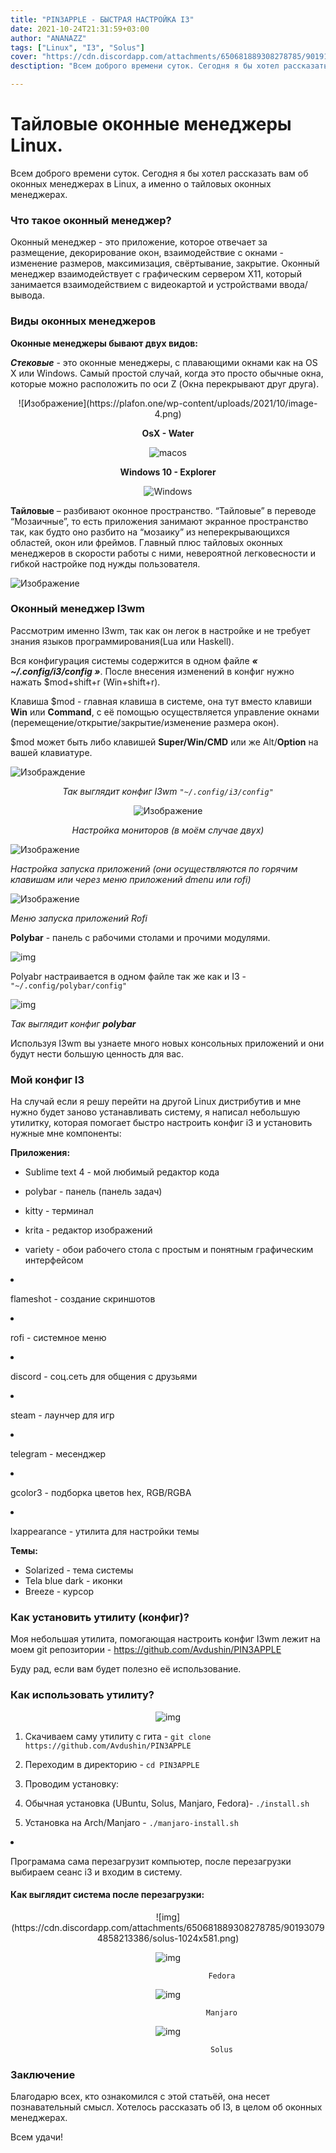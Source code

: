 ```yaml
---
title: "PIN3APPLE - БЫСТРАЯ НАСТРОЙКА I3"
date: 2021-10-24T21:31:59+03:00
author: "ANANAZZ"
tags: ["Linux", "I3", "Solus"]
cover: "https://cdn.discordapp.com/attachments/650681889308278785/901917355976851536/cavai3.png"
desctiption: "Всем доброго времени суток. Сегодня я бы хотел рассказать вам об оконных менеджерах в Linux, а именно о тайловых оконных менеджерах."

---
```


# Тайловые оконные менеджеры Linux.

Всем доброго времени суток. Сегодня я бы хотел рассказать вам об оконных менеджерах в Linux, а именно о тайловых оконных менеджерах.

### Что такое оконный менеджер?

Оконный менеджер - это приложение, которое отвечает за размещение, декорирование окон, взаимодействие с окнами - изменение размеров, максимизация, свёртывание, закрытие. Оконный менеджер взаимодействует с графическим сервером X11, который занимается взаимодействием c видеокартой и устройствами ввода/вывода.

### Виды оконных менеджеров

**Оконные менеджеры бывают двух видов:**

***Стековые*** - это оконные менеджеры, с плавающими окнами как на OS X или Windows. Самый простой случай, когда это просто обычные окна, которые можно расположить по оси Z (Окна перекрывают друг друга).

<center>![Изображение](https://plafon.one/wp-content/uploads/2021/10/image-4.png)


**OsX - Water**

![macos](https://cdn.discordapp.com/attachments/650681889308278785/936613854295756820/unknown.png)

**Windows 10 - Explorer**

![Windows](https://cdn.discordapp.com/attachments/650681889308278785/936613907068502056/win10epx.jpg)

</center>

**Тайловые** –  разбивают оконное пространство. “Тайловые” в переводе “Мозаичные”, то есть приложения занимают экранное пространство так, как будто оно разбито на “мозаику” из неперекрывающихся областей, окон или фреймов. Главный плюс тайловых оконных менеджеров в скорости работы с ними, невероятной легковесности и гибкой настройке под нужды пользователя.

![Изображение](https://cdn.discordapp.com/attachments/650681889308278785/902660699916992532/i3linux.gif)

### Оконный менеджер I3wm

<p>Рассмотрим именно I3wm, так как он легок в настройке и не требует знания языков программирования(Lua или Haskell).</p>


<p>Вся конфигурация системы содержится в одном файле <em><strong>« ~/.config/i3/config »</strong></em>. После внесения изменений в конфиг нужно нажать $mod+shift+r (Win+shift+r).</p>


<p>Клавиша $mod - главная клавиша в системе, она тут вместо клавиши <strong>Win</strong> или <strong>Command</strong>, с её помощью осуществляется управление окнами (перемещение/открытие/закрытие/изменение размера окон).</p>


<p>$mod может быть либо клавишей <strong>Super/Win/CMD</strong> или же Alt/<strong>Option</strong> на вашей клавиатуре.</p>


![Изображдение](https://cdn.discordapp.com/attachments/650681889308278785/901926218495066183/D0B8D0B7D0BED0B1D180D0B0D0B6D0B5D0BDD0B8D0B5-6-1024x578.png)

<center> 

*Так выглядит конфиг I3wm `"~/.config/i3/config"`*



![Изображение](https://cdn.discordapp.com/attachments/650681889308278785/901926988703465492/D0B8D0B7D0BED0B1D180D0B0D0B6D0B5D0BDD0B8D0B5-1024x576.png)

<center>

*Настройка мониторов (в моём случае двух)*


</center>

</center>

![Изображение](https://cdn.discordapp.com/attachments/650681889308278785/901927473657315348/D0B8D0B7D0BED0B1D180D0B0D0B6D0B5D0BDD0B8D0B5-1-1024x576.png)

*Настройка запуска приложений (они осуществляются по горячим клавишам или через меню приложений dmenu или rofi)*

![Изображение](https://cdn.discordapp.com/attachments/650681889308278785/901927739987202048/iu.png)

*Меню запуска приложений Rofi*

**Polybar** - панель с рабочими столами и прочими модулями.

![img](https://cdn.discordapp.com/attachments/650681889308278785/901928583231062096/D0B8D0B7D0BED0B1D180D0B0D0B6D0B5D0BDD0B8D0B5-2-1024x23.png)

Polyabr настраивается в одном файле так же как и I3 - `"~/.config/polybar/config"`

![img](https://cdn.discordapp.com/attachments/650681889308278785/901928950295592961/D0B8D0B7D0BED0B1D180D0B0D0B6D0B5D0BDD0B8D0B5-3-1024x576.png)

*Так выглядит конфиг **polybar***

</center>

Используя I3wm вы узнаете много  новых консольных приложений и они будут нести большую ценность для вас.

### Мой конфиг I3

На случай если я решу перейти на другой Linux дистрибутив и мне нужно будет заново устанавливать систему, я написал небольшую утилитку, которая помогает быстро настроить конфиг i3 и установить нужные мне компоненты:

**Приложения:**

* Sublime text 4  -  мой любимый редактор кода



* polybar - панель (панель задач) 



* kitty - терминал 



* krita - редактор изображений  



* variety - обои рабочего стола с простым и понятным графическим интерфейсом </li></ul>



* flameshot - создание скриншотов 



* rofi - системное меню



* discord - соц.сеть для общения с друзьями 



* steam - лаунчер для игр 



* telegram - месенджер  



* gcolor3 - подборка цветов hex, RGB/RGBA 





* lxappearance  - утилита для настройки темы   



**Темы:**



* Solarized - тема системы
* Tela blue dark - иконки
* Breeze - курсор


### Как установить утилиту (конфиг)?


Моя небольшая утилита, помогающая настроить конфиг I3wm лежит на моем git репозитории - https://github.com/Avdushin/PIN3APPLE




Буду рад, если вам будет полезно её использование. 



### Как использовать утилиту?

<center>

![img](https://cdn.discordapp.com/attachments/650681889308278785/901929931355877447/68747470733a2f2f63646e2e646973636f72646170702e636f6d2f6174746163686d656e74732f3635303638313838393330383237383738352f3930303837313139313139383331303434302f756e6b6e6f776e2e706e67.png)

</center>




1. Скачиваем саму утилиту с гита - `git clone https://github.com/Avdushin/PIN3APPLE`



2. Переходим в директорию -  `cd PIN3APPLE`



3. Проводим установку:

</li>



<p>          

4. Обычная установка (UBuntu, Solus, Manjaro, Fedora)- `./install.sh`

</p>



<p>            

5. Установка на Arch/Manjaro - `./manjaro-install.sh`

</p>


<li>

Програмама сама перезагрузит компьютер, после перезагрузки выбираем сеанс i3 и входим в систему.

</li>

</ol>

#### Как выглядит система после перезагрузки:

<center>
![img](https://cdn.discordapp.com/attachments/650681889308278785/901930794858213386/solus-1024x581.png)


![img](https://cdn.discordapp.com/attachments/650681889308278785/901930763866501160/fedora-1024x627.png)

              				Fedora

![img](https://cdn.discordapp.com/attachments/650681889308278785/901930778328465448/manjaro-1024x540.png)

              				Manjaro

![img](https://cdn.discordapp.com/attachments/650681889308278785/901930794858213386/solus-1024x581.png)

              				Solus
</center>


<h3>Заключение</h3>


<p>Благодарю всех, кто ознакомился с этой статьёй, она несет познавательный смысл. Хотелось рассказать об I3, в целом об оконных менеджерах.</p>


<p>Всем удачи!</p>


